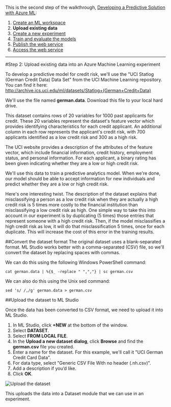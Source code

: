 <properties title="Step 2: Upload existing data into an Azure Machine Learning experiment" pageTitle="Step 2: Upload data into a Machine Learning experiment | Azure" description="Step 2: Upload existing public data into Azure Machine Learning Studio" metaKeywords="" services="machine-learning" solutions="big-data" documentationCenter="" authors="garye" videoId="" scriptId="" manager="" />

<tags ms.service="machine-learning" ms.workload="tbd" ms.tgt_pltfrm="na" ms.devlang="na" ms.topic="article" ms.date="09/02/2014" ms.author="garye" />

This is the second step of the walkthrough, [Developing a Predictive Solution with Azure ML][develop]:

[develop]: ../machine-learning-walkthrough-develop-predictive-solution/


1.	[Create an ML workspace][create-workspace]
2.	**Upload existing data**
3.	[Create a new experiment][create-new]
4.	[Train and evaluate the models][train-models]
5.	[Publish the web service][publish]
6.	[Access the web service][access-ws]

[create-workspace]: ../machine-learning-walkthrough-1-create-ml-workspace/
[upload-data]: ../machine-learning-walkthrough-2-upload-data/
[create-new]: ../machine-learning-walkthrough-3-create-new-experiment/
[train-models]: ../machine-learning-walkthrough-4-train-and-evaluate-models/
[publish]: ../machine-learning-walkthrough-5-publish-web-service/
[access-ws]: ../machine-learning-walkthrough-6-access-web-service/

----------

#Step 2: Upload existing data into an Azure Machine Learning experiment  

To develop a predictive model for credit risk, we'll use the "UCI Statlog (German Credit Data) Data Set" from the UCI Machine Learning repository. You can find it here:  
<a href="http://archive.ics.uci.edu/ml/datasets/Statlog+(German+Credit+Data)">http://archive.ics.uci.edu/ml/datasets/Statlog+(German+Credit+Data)</a>

We'll use the file named **german.data**. Download this file to your local hard drive.  

This dataset contains rows of 20 variables for 1000 past applicants for credit. These 20 variables represent the dataset's feature vector which provides identifying characteristics for each credit applicant. An additional column in each row represents the applicant's credit risk, with 700 applicants identified as a low credit risk and 300 as a high risk.   

The UCI website provides a description of the attributes of the feature vector, which include financial information, credit history, employment status, and personal information. For each applicant, a binary rating has been given indicating whether they are a low or high credit risk.  

We'll use this data to train a predictive analytics model. When we're done, our model should be able to accept information for new individuals and predict whether they are a low or high credit risk.  

Here's one interesting twist. The description of the dataset explains that misclassifying a person as a low credit risk when they are actually a high credit risk is 5 times more costly to the financial institution than misclassifying a low credit risk as high. One simple way to take this into account in our experiment is by duplicating (5 times) those entries that represent someone with a high credit risk. Then, if the model misclassifies a high credit risk as low, it will do that misclassification 5 times, once for each duplicate. This will increase the cost of this error in the training results.  

##Convert the dataset format
The original dataset uses a blank-separated format. ML Studio works better with a comma-separated (CSV) file, so we'll convert the dataset by replacing spaces with commas.  

We can do this using the following Windows PowerShell command:   

	cat german.data | %{$_ -replace " ",","} | sc german.csv  

We can also do this using the Unix sed command:  

	sed 's/ /,/g' german.data > german.csv  

##Upload the dataset to ML Studio

Once the data has been converted to CSV format, we need to upload it into ML Studio.  

1.	In ML Studio, click **+NEW** at the bottom of the window.
2.	Select **DATASET**.
3.	Select **FROM LOCAL FILE**.
4.	In the **Upload a new dataset dialog**, click **Browse** and find the **german.csv** file you created.
5.	Enter a name for the dataset. For this example, we'll call it "UCI German Credit Card Data".
6.	For data type, select "Generic CSV File With no header (.nh.csv)".
7.	Add a description if you’d like.
8.	Click **OK**.  

![Upload the dataset][1]  

 
This uploads the data into a Dataset module that we can use in an experiment.



[1]: ./media/machine-learning-walkthrough-2-upload-data/upload1.png
